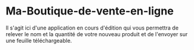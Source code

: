 # Ma-Boutique-de-vente-en-ligne
Il s'agit ici d'une application en cours d'édition qui vous permettra de relever le nom et la quantité de votre nouveau produit et de l'envoyer sur une feuille téléchargeable.
